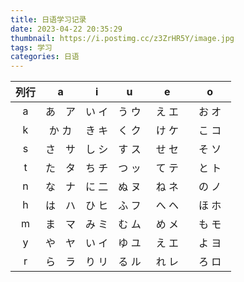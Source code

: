 ```yaml
---
title: 日语学习记录
date: 2023-04-22 20:35:29
thumbnail: https://i.postimg.cc/z3ZrHR5Y/image.jpg
tags: 学习
categories: 日语
---
```

| 列行        | a | i | u | e | o |
| :---: | :------: | :------: | :------: | :------:  | :------: |
|a|  あ　ア |  い  イ  |   う  ウ  |  え  エ　 |  お  オ　 |
|k|  か  カ |  き  キ  |   く  ク  |  け  ケ　 |  こ  コ　 |
|s|  さ　サ |  し  シ  |   す  ス  |  せ  セ　 |  そ  ソ　 |
|t|  た　タ |  ち  チ  |   つ  ッ  |  て  テ　 |  と  ト   |
|n|  な　ナ |  に  二  |   ぬ  ヌ  |  ね  ネ　 |  の  ノ   |
|h|  は　ハ |  ひ  ヒ  |   ふ  フ  |  へ  ヘ　 |  ほ  ホ   |
|m|  ま　マ |  み  ミ  |   む  ム  |  め  メ　 |  も  モ   |
|y|  や　ヤ |  い  イ  |   ゆ  ユ  |  え  エ　 |  よ  ヨ   |
|r|  ら　ラ |  り  リ  |   る  ル  |  れ  レ　 |  ろ  ロ   |
